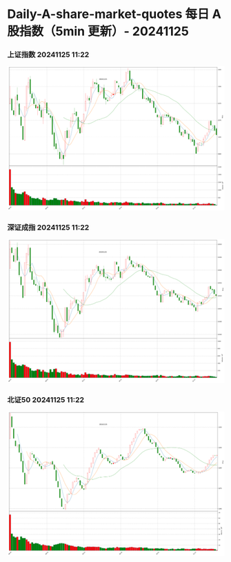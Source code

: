 
# Daily-A-share-market-quotes 每日 A 股指数（5min 更新）- 20241125

### 上证指数 20241125 11:22
![](./fig/2024/11/20241125-sh000001.png)

### 深证成指 20241125 11:22
![](./fig/2024/11/20241125-sz399001.png)

### 北证50 20241125 11:22
![](./fig/2024/11/20241125-bj899050.png)
